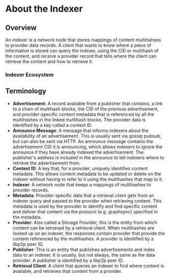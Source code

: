 # About the Indexer

## Overview
An indexer is a network node that stores mappings of content multihahses to provider data records.  A client that wants to know where a piece of information is stored can query the indexer, using the CID or multihash of the content, and receive a provider record that tells where the client can retrieve the content and how to retrieve it.

### Indexer Ecosystem


## Terminology
- **Advertisement**: A record available from a publisher that contains, a link to a chain of multihash blocks, the CID of the previous advertisement, and provider-specific content metadata that is referenced by all the multihashes in the linked multihash blocks.  The provider data is identified by a key called a context ID.
- **Announce Message**: A message that informs indexers about the availability of an advertisement.  This is usually sent via gossip pubsub, but can also be sent via HTTP.  An announce message contains the advertisement CID it is announcing, which allows indexers to ignore the announce if they have already indexed the advertisement.  The publisher's address is included in the announce to tell indexers where to retrieve the advertisement from.
- **Context ID**: A key that, for a provider, uniquely identifies content metadata.  This allows content metadata to be updated or delete on the indexer without having to refer to it using the multihashes that map to it.
- **Indexer**: A network node that keeps a mappings of multihashes to provider records.
- **Metadata**: Provider-specific data that a retrieval client gets from an indexer query and passed to the provider when retrieving content.  This metadata is used by the provider to identify and find specific content and deliver that content via the protocol (e.g. graphsync) specified in the metadata. 
- **Provider**: Also called a Storage Provider, this is the entity from which content can be retrieved by a retrieval client.  When multihashes are looked up on an indexer, the responses contain provider that provide the content referenced by the multihashes.  A provider is identified by a libp2p peer ID.
- **Publisher**: This is an entity that publishes advertisements and index data to an indexer.  It is usually, but not always, the same as the data provider. A publisher is identified by a libp2p peer ID.
- **Retrieval Client**: A client that queries an indexer to find where content is available, and retrieves that content from a provider. 
